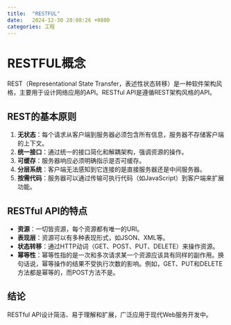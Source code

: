 ```yaml
---
title:  "RESTFUL"
date:   2024-12-30 20:08:26 +0800
categories: 工程
---
```

# RESTFUL概念

REST（Representational State Transfer，表述性状态转移）是一种软件架构风格，主要用于设计网络应用的API。RESTful API是遵循REST架构风格的API。

## REST的基本原则

1. **无状态**：每个请求从客户端到服务器必须包含所有信息，服务器不存储客户端的上下文。
2. **统一接口**：通过统一的接口简化和解耦架构，强调资源的操作。
3. **可缓存**：服务器响应必须明确指示是否可缓存。
4. **分层系统**：客户端无法感知到它连接的是直接服务器还是中间服务器。
5. **按需代码**：服务器可以通过传输可执行代码（如JavaScript）到客户端来扩展功能。

## RESTful API的特点

- **资源**：一切皆资源，每个资源都有唯一的URI。
- **表现层**：资源可以有多种表现形式，如JSON、XML等。
- **状态转移**：通过HTTP动词（GET、POST、PUT、DELETE）来操作资源。
- **幂等性**：幂等性指的是一次和多次请求某一个资源应该具有同样的副作用。换句话说，幂等操作的结果不受执行次数的影响。例如，GET、PUT和DELETE方法都是幂等的，而POST方法不是。

## 结论
RESTful API设计简洁、易于理解和扩展，广泛应用于现代Web服务开发中。